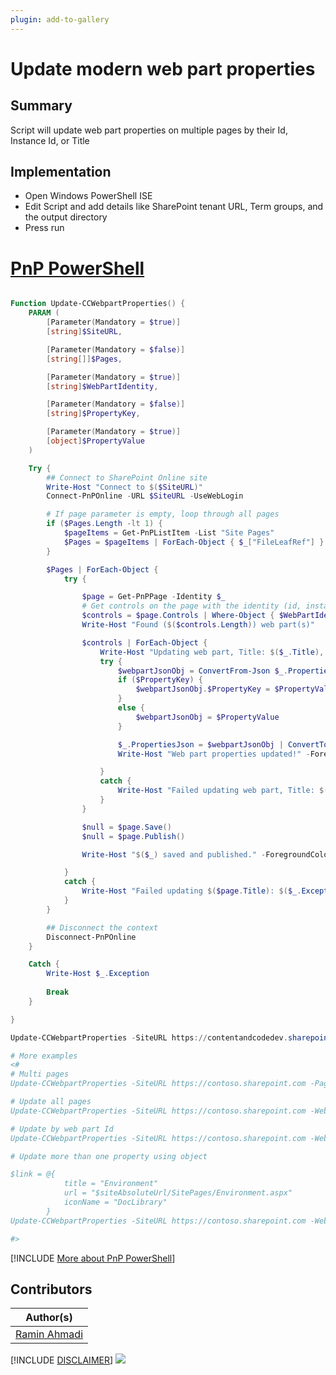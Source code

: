 ```yaml
---
plugin: add-to-gallery
---
```


# Update modern web part properties

## Summary

Script will update web part properties on multiple pages by their Id, Instance Id, or Title

## Implementation

- Open Windows PowerShell ISE
- Edit Script and add details like SharePoint tenant URL, Term groups, and the output directory
- Press run

# [PnP PowerShell](#tab/pnpps)
```powershell

Function Update-CCWebpartProperties() {
    PARAM (
        [Parameter(Mandatory = $true)]
        [string]$SiteURL,

        [Parameter(Mandatory = $false)]
        [string[]]$Pages,

        [Parameter(Mandatory = $true)]
        [string]$WebPartIdentity,

        [Parameter(Mandatory = $false)]
        [string]$PropertyKey,

        [Parameter(Mandatory = $true)]
        [object]$PropertyValue
    )

    Try {
        ## Connect to SharePoint Online site  
        Write-Host "Connect to $($SiteURL)"
        Connect-PnPOnline -URL $SiteURL -UseWebLogin

        # If page parameter is empty, loop through all pages
        if ($Pages.Length -lt 1) {
            $pageItems = Get-PnPListItem -List "Site Pages"
            $Pages = $pageItems | ForEach-Object { $_["FileLeafRef"] }
        }

        $Pages | ForEach-Object {
            try {

                $page = Get-PnPPage -Identity $_
                # Get controls on the page with the identity (id, instance id, or title)
                $controls = $page.Controls | Where-Object { $WebPartIdentity -eq $_.Title -or $WebPartIdentity -eq $_.WebPartId -or $WebPartIdentity -eq $_.InstanceId }    
                Write-Host "Found ($($controls.Length)) web part(s)"

                $controls | ForEach-Object {                        
                    Write-Host "Updating web part, Title: $($_.Title), InstanceId: $($_.InstanceId)"
                    try {
                        $webpartJsonObj = ConvertFrom-Json $_.PropertiesJson
                        if ($PropertyKey) {
                            $webpartJsonObj.$PropertyKey = $PropertyValue
                        }
                        else {
                            $webpartJsonObj = $PropertyValue
                        }

                        $_.PropertiesJson = $webpartJsonObj | ConvertTo-Json
                        Write-Host "Web part properties updated!" -ForegroundColor Green

                    }
                    catch {                           
                        Write-Host "Failed updating web part, Title: $($_.Title), InstanceId: $($_.InstanceId), Error: $($_.Exception)"
                    }
                }

                $null = $page.Save()
                $null = $page.Publish()

                Write-Host "$($_) saved and published." -ForegroundColor Green                    

            }
            catch {
                Write-Host "Failed updating $($page.Title): $($_.Exception)" -ForegroundColor Red
            }
        }

        ## Disconnect the context  
        Disconnect-PnPOnline  
    }

    Catch {
        Write-Host $_.Exception
            
        Break
    }

}

Update-CCWebpartProperties -SiteURL https://contentandcodedev.sharepoint.com/sites/hays -Pages "PnPSamples" -WebPartIdentity "HelloWorld" -PropertyKey "description" -PropertyValue "Sharing is caring!"

# More examples
<#
# Multi pages
Update-CCWebpartProperties -SiteURL https://contoso.sharepoint.com -Pages "Home","PnPCommunity" -WebPartIdentity "HelloWorld" -PropertyKey "description" -PropertyValue "My web part"

# Update all pages
Update-CCWebpartProperties -SiteURL https://contoso.sharepoint.com -WebPartIdentity "HelloWorld" -PropertyKey "description" -PropertyValue "My web part"

# Update by web part Id
Update-CCWebpartProperties -SiteURL https://contoso.sharepoint.com -WebPartIdentity "6f53d9afa5e347db90e63d6eab04b78c" -PropertyKey "description" -PropertyValue "My web part"

# Update more than one property using object

$link = @{
            title = "Environment"
            url = "$siteAbsoluteUrl/SitePages/Environment.aspx"
            iconName = "DocLibrary"
        }
Update-CCWebpartProperties -SiteURL https://contoso.sharepoint.com -WebPartIdentity "Links" -PropertyValue $link

#>


```
[!INCLUDE [More about PnP PowerShell](../../docfx/includes/MORE-PNPPS.md)]


## Contributors

| Author(s) |
|-----------|
| [Ramin Ahmadi](https://github.com/ahmadiramin) |

[!INCLUDE [DISCLAIMER](../../docfx/includes/DISCLAIMER.md)]
<img src="https://pnptelemetry.azurewebsites.net/script-samples/scripts/spo-update-modern-webpart-properties" aria-hidden="true" />
